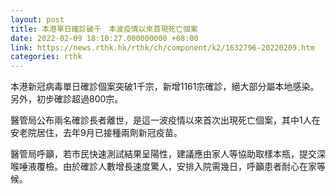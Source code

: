 ```yaml
---
layout: post
title: 本港單日確診破千　本波疫情以來首現死亡個案
date: 2022-02-09 18:10:27.000000000 +08:00
link: https://news.rthk.hk/rthk/ch/component/k2/1632796-20220209.htm
categories: rthk
---
```


本港新冠病毒單日確診個案突破1千宗，新增1161宗確診，絕大部分屬本地感染。另外，初步確診超過800宗。

醫管局公布兩名確診長者離世，是這一波疫情以來首次出現死亡個案，其中1人在安老院居住，去年9月已接種兩劑新冠疫苗。

醫管局呼籲，若市民快速測試結果呈陽性，建議應由家人等協助取樣本瓶，提交深喉唾液覆檢。由於確診人數增長速度驚人，安排入院需幾日，呼籲患者耐心在家等候。
